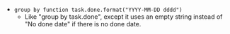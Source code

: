 <!-- placeholder to force blank line before included text -->

- ```group by function task.done.format("YYYY-MM-DD dddd")```
    - Like "group by task.done", except it uses an empty string instead of "No done date" if there is no done date.


<!-- placeholder to force blank line after included text -->
